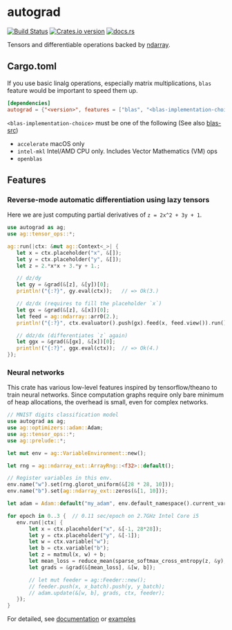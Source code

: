 # autograd

[![Build Status](https://travis-ci.org/raskr/rust-autograd.svg?branch=master)](https://travis-ci.org/raskr/rust-autograd)
[![Crates.io version](https://img.shields.io/crates/v/autograd.svg)](https://crates.io/crates/autograd)
[![docs.rs](https://docs.rs/autograd/badge.svg)](https://docs.rs/autograd/)

Tensors and differentiable operations backed by [ndarray](https://github.com/rust-ndarray/ndarray).

## Cargo.toml
If you use basic linalg operations, especially matrix multiplications, `blas` feature would be important to speed them up. 
``` toml
[dependencies]
autograd = {"<version>", features = ["blas", "<blas-implementation-choice>"] }
```

`<blas-implementation-choice>` must be one of the following (See also [blas-src](https://github.com/blas-lapack-rs/blas-src))
- `accelerate` macOS only
- `intel-mkl` Intel/AMD CPU only. Includes Vector Mathematics (VM) ops
- `openblas`

## Features
### Reverse-mode automatic differentiation using lazy tensors
Here we are just computing partial derivatives of `z = 2x^2 + 3y + 1`.
 ```rust
use autograd as ag;
use ag::tensor_ops::*;

ag::run(|ctx: &mut ag::Context<_>| {
    let x = ctx.placeholder("x", &[]);
    let y = ctx.placeholder("y", &[]);
    let z = 2.*x*x + 3.*y + 1.;

    // dz/dy
    let gy = &grad(&[z], &[y])[0];
    println!("{:?}", gy.eval(ctx));   // => Ok(3.)

    // dz/dx (requires to fill the placeholder `x`)
    let gx = &grad(&[z], &[x])[0];
    let feed = ag::ndarray::arr0(2.);
    println!("{:?}", ctx.evaluator().push(gx).feed(x, feed.view()).run()[0]);  // => Ok(8.)

    // ddz/dx (differentiates `z` again)
    let ggx = &grad(&[gx], &[x])[0];
    println!("{:?}", ggx.eval(ctx));  // => Ok(4.)
});
 ```

 ### Neural networks
 This crate has various low-level features inspired by tensorflow/theano to train neural networks.
 Since computation graphs require only bare minimum of heap allocations, the overhead is small, even for complex networks.
 ```rust
// MNIST digits classification model
use autograd as ag;
use ag::optimizers::adam::Adam;
use ag::tensor_ops::*;
use ag::prelude::*;

let mut env = ag::VariableEnvironment::new();

let rng = ag::ndarray_ext::ArrayRng::<f32>::default();

// Register variables in this env.
env.name("w").set(rng.glorot_uniform(&[28 * 28, 10]));
env.name("b").set(ag::ndarray_ext::zeros(&[1, 10]));

let adam = Adam::default("my_adam", env.default_namespace().current_var_ids(), &mut env);

for epoch in 0..3 {  // 0.11 sec/epoch on 2.7GHz Intel Core i5
    env.run(|ctx| {
        let x = ctx.placeholder("x", &[-1, 28*28]);
        let y = ctx.placeholder("y", &[-1]);
        let w = ctx.variable("w");
        let b = ctx.variable("b");
        let z = matmul(x, w) + b;
        let mean_loss = reduce_mean(sparse_softmax_cross_entropy(z, &y), &[0], false);
        let grads = &grad(&[mean_loss], &[w, b]);

        // let mut feeder = ag::Feeder::new();
        // feeder.push(x, x_batch).push(y, y_batch);
        // adam.update(&[w, b], grads, ctx, feeder);
    });
}
 ```

For detailed, see [documentation](https://docs.rs/autograd/) or
[examples](https://github.com/raskr/rust-autograd/tree/master/examples)